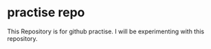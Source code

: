 # practise repo
This Repository is for github practise. I will be experimenting with this repository.
